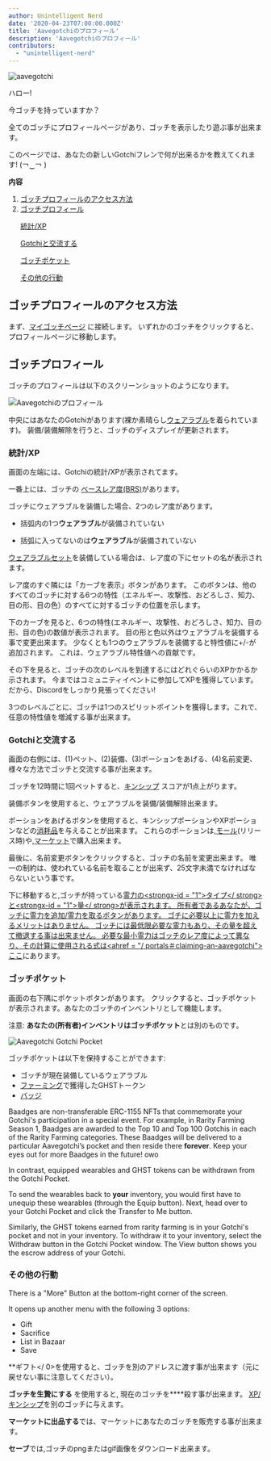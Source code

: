 ```yaml
---
author: Unintelligent Nerd
date: '2020-04-23T07:00:00.000Z'
title: 'Aavegotchiのプロフィール'
description: 'Aavegotchiのプロフィール'
contributors:
  - "unintelligent-nerd"
---
```


<div class="headerImageContainer">
<img class="headerImage" src="/aavegotchi-profile/aavegotchi.png" alt="aavegotchi" />
<p class="headerImageText">ハロー!</p>
</div>

今ゴッチを持っていますか？

全てのゴッチにプロフィールページがあり、ゴッチを表示したり遊ぶ事が出来ます。

このページでは、あなたの新しいGotchiフレンで何が出来るかを教えてくれます! (￢‿￢ )

<div class="contentsBox">

**内容**

<ol>
<li><a href=#accessing-your-gotchi-profile>ゴッチプロフィールのアクセス方法</a></li>
<li><a href=#gotchi-profile>ゴッチプロフィール</a></li>
<p><a href=#stats-xp>統計/XP</a></p>
<p><a href=#interact-with-your-gotchi>Gotchiと交流する</a></p>
<p><a href=#gotchi-pocket>ゴッチポケット</a></p>
<p><a href=#more-actions>その他の行動</a></p>
</ol>

</div>

## ゴッチプロフィールのアクセス方法

まず、[マイゴッチページ](https://aavegotchi.com/aavegotchis) に接続します。 いずれかのゴッチをクリックすると、プロフィールページに移動します。

## ゴッチプロフィール

ゴッチのプロフィールは以下のスクリーンショットのようになります。

<img class = "bodyImage" src = "/aavegotchi-profile/aavegotchi-profile.png" alt = "Aavegotchiのプロフィール" />

中央にはあなたのGotchiがあります(裸か素晴らし[ウェアラブル](/wearables)を着られています)。 装備/装備解除を行うと、ゴッチのディスプレイが更新されます。

### 統計/XP

画面の左端には、Gotchiの統計/XPが表示されてます。

一番上には、ゴッチの [ベースレア度(BRS)](/rarity-farming#base-rarity-score)があります。

ゴッチにウェアラブルを装備した場合、2つのレア度があります。

* 括弧内の1つ**ウェアラブル**が装備されていない

* 括弧に入ってないのは**ウェアラブル**が装備されていない

[ウェアラブルセット](/sets)を装備している場合は、レア度の下にセットの名が表示されます。

レア度のすぐ隣には「カーブを表示」ボタンがあります。 このボタンは、他のすべてのゴッチに対する6つの特性（エネルギー、攻撃性、おどろしさ、知力、目の形、目の色）のすべてに対するゴッチの位置を示します。

下のカーブを見ると、6つの特性(エネルギー、攻撃性、おどろしさ、知力、目の形、目の色)の数値が表示されます。 目の形と色以外はウェアラブルを装備する事で変更出来ます。 少なくとも1つのウェアラブルを装備すると特性値に+/-が追加されます。 これは、ウェアラブル特性値への貢献です。

その下を見ると、ゴッチの次のレベルを到達するにはどれぐらいのXPかかるか示されます。 今まではコミュニティイベントに参加してXPを獲得しています。 だから、Discordをしっかり見張ってください!

3つのレベルごとに、ゴッチは1つのスピリットポイントを獲得します。これで、任意の特性値を増減する事が出来ます。

### Gotchiと交流する

画面の右側には、(1)ペット、(2)装備、(3)ポーションをあげる、(4)名前変更、様々な方法でゴッチと交流する事が出来ます。

ゴッチを12時間に1回ペットすると、[キンシップ](/traits#kinship) スコアが1点上がります。

装備ボタンを使用すると、ウェアラブルを装備/装備解除出来ます。

ポーションをあげるボタンを使用すると、キンシップポーションやXPポーションなどの[消耗品](/ウエラブル#消耗品)を与えることが出来ます。 これらのポーションは,[モール](/モール)(リリース時)や,[マーケット](/マーケット)で購入出来ます。

最後に、名前変更ボタンをクリックすると、ゴッチの名前を変更出来ます。 唯一の制約は、使われている名前を取ることが出来ず、25文字未満でなければならないという事です。

下に移動すると,ゴッチが持っている[霊力の<strongx-id = "1">タイプ</ strong>と<strongx-id = "1">量</ strong>が表示されます。 所有者であるあなたが、ゴッチに霊力を追加/霊力を取るボタンがあります。 ゴチに必要以上に霊力を加えるメリットはありません。 ゴッチには最低限必要な霊力もあり、その量を超えて撤退する事は出来ません。 必要な最小霊力はゴッチのレア度によって異なり、その計算に使用される式は<ahref = "/ portals＃claiming-an-aavegotchi">ここ](/glossary#霊力)にあります。

### ゴッチポケット

画面の右下隅にポケットボタンがあります。 クリックすると、ゴッチポケットが表示されます。あなたのゴッチのインベントリとして機能します。

注意: **あなたの(所有者)**インベントリは**ゴッチポケット**とは別のものです。

<img class = "bodyImage" src = "/aavegotchi-profile/aavegotchi-gotchi-pocket.png" alt = "Aavegotchi Gotchi Pocket" />

ゴッチポケットは以下を保持することができます:

* ゴッチが現在装備しているウェアラブル
* [ファーミング](/rarity-farming)で獲得したGHSTトークン
* [バッジ](/baadge)

Baadges are non-transferable ERC-1155 NFTs that commemorate your Gotchi's participation in a special event. For example, in Rarity Farming Season 1, Baadges are awarded to the Top 10 and Top 100 Gotchis in each of the Rarity Farming categories. These Baadges will be delivered to a particular Aavegotchi’s pocket and then reside there **forever**. Keep your eyes out for more Baadges in the future! owo

In contrast, equipped wearables and GHST tokens can be withdrawn from the Gotchi Pocket.

To send the wearables back to **your** inventory, you would first have to unequip these wearables (through the Equip button). Next, head over to your Gotchi Pocket and click the Transfer to Me button.

Similarly, the GHST tokens earned from rarity farming is in your Gotchi's pocket and not in your inventory. To withdraw it to your inventory, select the Withdraw button in the Gotchi Pocket window. The View button shows you the escrow address of your Gotchi.

### その他の行動

There is a "More" Button at the bottom-right corner of the screen.

It opens up another menu with the following 3 options:

* Gift
* Sacrifice
* List in Bazaar
* Save

**ギフト</ 0>を使用すると、ゴッチを別のアドレスに渡す事が出来ます（元に戻せない事に注意してください）。</p>

**ゴッチを生贄にする** を使用すると, 現在のゴッチを****殺す事が出来ます。 [XP/キンシップ](/traits#experience)を別のゴッチに与えます。

**マーケットに出品する**では、マーケットにあなたのゴッチを販売する事が出来ます。

**セーブ**では,ゴッチのpngまたはgif画像をダウンロード出来ます。